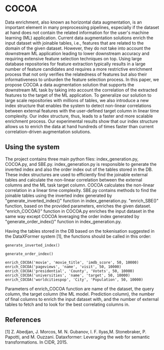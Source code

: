 # COCOA
Data enrichment, also known as horizontal data augmentation, is an important element in many preprocessing pipelines, especially if the dataset at hand does not contain the related information for the user's machine learning (ML) application. Current data augmentation solutions enrich the input dataset with joinable tables, i.e., features that are related to the domain of the given dataset.
However, they do not take into account the downstream ML application leading to lower downstream accuracy and requiring extensive feature selection techniques on top.
Using large database repositories for feature extraction typically results in a large number of feature candidates and requires a more restrictive enrichment process that not only verifies the relatedness of features but also their informativeness to unburden the feature selection process. 
In this paper, we propose COCOA a data augmentation solution that supports the downstream ML task by taking into account the correlation of the extracted features to the target of the ML application.
To generalize our solution to large scale repositories with millions of tables, we also introduce a new index structure that enables the system to detect non-linear correlations between external features with the user-defined target column in linear time complexity.
Our index structure, thus, leads to a faster and more scalable enrichment process.
Our experimental results show that our index structure allows us to enrich the data at hand hundreds of times faster than current correlation-driven augmentation solutions.

## Using the system
The project contains three main python files: index_generation.py, COCOA.py, and SBE.py.
index_generation.py is responsible to generate the inverted index and also the order index out of the tables stored in the DB. These index structures are used to efficiently find the joinable external tables and calculate the non-linear correlation between the external columns and the ML task target column. COCOA calculates the non-linear correlation in a linear time complexity.
SBE.py contains methods to find the joinable tables using the inverted index generated by "generate_inverted_index()" function in index_generation.py. "enrich_SBE()" function, based on the provided parameters, enriches the given dataset. "enrich_COCOA()" function in COCOA.py enriches the input dataset in the same way except COCOA leveraging the order index generated by "generate_order_index()" function in index_generation.py.

Having the tables stored in the DB based on the tokenisation suggested in the DataXFormer system [1], the functions should be called in this order:

```
generate_inverted_index()

generate_order_index()

enrich_COCOA('movie', 'movie_title', 'imdb_score', 50, 10000)
enrich_COCOA('pageviews', 'name', 'visit', 50, 10000)
enrich_COCOA('presidential', 'County', 'Votets', 50, 10000)
enrich_COCOA('universities', 'name', 'target', 50, 10000)
enrich_COCOA('worldcitiespop', 'City', 'Population', 50, 10000)
``` 
Parameters of enrich_COCOA function are name of the dataset, the query column, the target column (the ML model. Prediction column), the number of final columns to enrich the input dataset with, and the number of external tables to fetch and to look for the best correlating columns in.

## References
[1] Z. Abedjan, J. Morcos, M. N. Gubanov, I. F. Ilyas,M. Stonebraker, P. Papotti, and M. Ouzzani. Dataxformer:  Leveraging the web for semantic transformations. In CIDR, 2015.